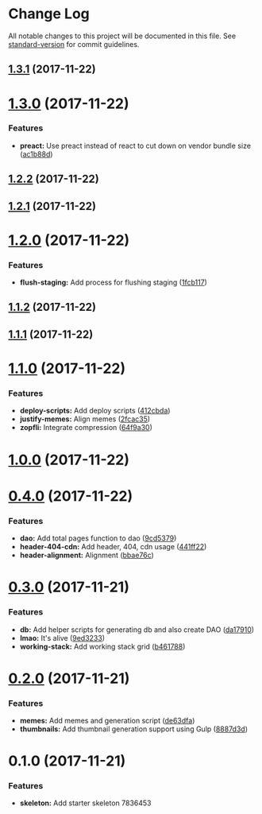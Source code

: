 # Change Log

All notable changes to this project will be documented in this file. See [standard-version](https://github.com/conventional-changelog/standard-version) for commit guidelines.

<a name="1.3.1"></a>
## [1.3.1](https://github.com/jsjaspreet/react-starter/compare/v1.3.0...v1.3.1) (2017-11-22)



<a name="1.3.0"></a>
# [1.3.0](https://github.com/jsjaspreet/react-starter/compare/v1.2.2...v1.3.0) (2017-11-22)


### Features

* **preact:** Use preact instead of react to cut down on vendor bundle size ([ac1b88d](https://github.com/jsjaspreet/react-starter/commit/ac1b88d))



<a name="1.2.2"></a>
## [1.2.2](https://github.com/jsjaspreet/react-starter/compare/v1.2.1...v1.2.2) (2017-11-22)



<a name="1.2.1"></a>
## [1.2.1](https://github.com/jsjaspreet/react-starter/compare/v1.2.0...v1.2.1) (2017-11-22)



<a name="1.2.0"></a>
# [1.2.0](https://github.com/jsjaspreet/react-starter/compare/v1.1.2...v1.2.0) (2017-11-22)


### Features

* **flush-staging:** Add process for flushing staging ([1fcb117](https://github.com/jsjaspreet/react-starter/commit/1fcb117))



<a name="1.1.2"></a>
## [1.1.2](https://github.com/jsjaspreet/react-starter/compare/v1.1.1...v1.1.2) (2017-11-22)



<a name="1.1.1"></a>
## [1.1.1](https://github.com/jsjaspreet/react-starter/compare/v1.1.0...v1.1.1) (2017-11-22)



<a name="1.1.0"></a>
# [1.1.0](https://github.com/jsjaspreet/react-starter/compare/v1.0.0...v1.1.0) (2017-11-22)


### Features

* **deploy-scripts:** Add deploy scripts ([412cbda](https://github.com/jsjaspreet/react-starter/commit/412cbda))
* **justify-memes:** Align memes ([2fcac35](https://github.com/jsjaspreet/react-starter/commit/2fcac35))
* **zopfli:** Integrate compression ([64f9a30](https://github.com/jsjaspreet/react-starter/commit/64f9a30))



<a name="1.0.0"></a>
# [1.0.0](https://github.com/jsjaspreet/react-starter/compare/v0.4.0...v1.0.0) (2017-11-22)



<a name="0.4.0"></a>
# [0.4.0](https://github.com/jsjaspreet/react-starter/compare/v0.3.0...v0.4.0) (2017-11-22)


### Features

* **dao:** Add total pages function to dao ([9cd5379](https://github.com/jsjaspreet/react-starter/commit/9cd5379))
* **header-404-cdn:** Add header, 404, cdn usage ([441ff22](https://github.com/jsjaspreet/react-starter/commit/441ff22))
* **header-alignment:** Alignment ([bbae76c](https://github.com/jsjaspreet/react-starter/commit/bbae76c))



<a name="0.3.0"></a>
# [0.3.0](https://github.com/jsjaspreet/react-starter/compare/v0.2.0...v0.3.0) (2017-11-21)


### Features

* **db:** Add helper scripts for generating db and also create DAO ([da17910](https://github.com/jsjaspreet/react-starter/commit/da17910))
* **lmao:** It's alive ([9ed3233](https://github.com/jsjaspreet/react-starter/commit/9ed3233))
* **working-stack:** Add working stack grid ([b461788](https://github.com/jsjaspreet/react-starter/commit/b461788))



<a name="0.2.0"></a>
# [0.2.0](https://github.com/jsjaspreet/react-starter/compare/v0.1.0...v0.2.0) (2017-11-21)


### Features

* **memes:** Add memes and generation script ([de63dfa](https://github.com/jsjaspreet/react-starter/commit/de63dfa))
* **thumbnails:** Add thumbnail generation support using Gulp ([8887d3d](https://github.com/jsjaspreet/react-starter/commit/8887d3d))



<a name="0.1.0"></a>
# 0.1.0 (2017-11-21)


### Features

* **skeleton:** Add starter skeleton 7836453
